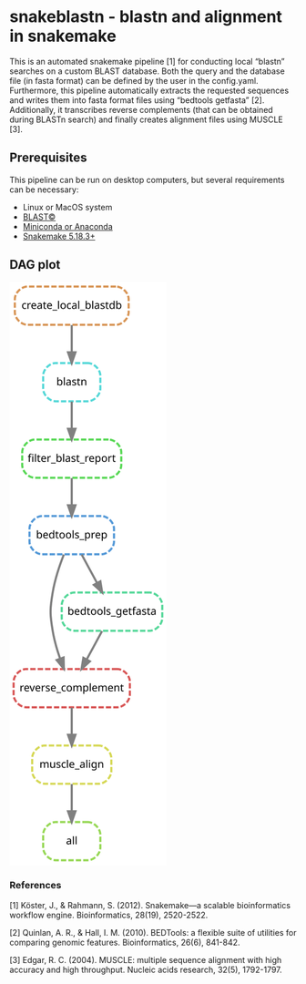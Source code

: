 # snakeblastn - blastn and alignment in snakemake

This is an automated snakemake pipeline [1] for conducting local “blastn” searches on a custom BLAST database. Both the query and the database file (in fasta format) can be defined by the user in the config.yaml. Furthermore, this pipeline automatically extracts the requested sequences and writes them into fasta format files using “bedtools getfasta” [2]. Additionally, it transcribes reverse complements (that can be obtained during BLASTn search) and finally creates alignment files using MUSCLE [3]. 

## Prerequisites

This pipeline can be run on desktop computers, but several requirements can be necessary:

* Linux or MacOS system
* [BLAST&copy;](https://www.ncbi.nlm.nih.gov/books/NBK279690/)
* [Miniconda or Anaconda](https://docs.conda.io/projects/conda/en/latest/user-guide/install/)
* [Snakemake 5.18.3+](https://snakemake.readthedocs.io/en/stable/getting_started/installation.html)

## DAG plot

<img src="https://raw.githubusercontent.com/maxwagn/snakeblastn/c7ba2789f63e69a617f8a54bd950cb4624a749e7/dag.svg">


### References

[1] Köster, J., & Rahmann, S. (2012). Snakemake—a scalable bioinformatics workflow engine. Bioinformatics, 28(19), 2520-2522.

[2] Quinlan, A. R., & Hall, I. M. (2010). BEDTools: a flexible suite of utilities for comparing genomic features. Bioinformatics, 26(6), 841-842.

[3] Edgar, R. C. (2004). MUSCLE: multiple sequence alignment with high accuracy and high throughput. Nucleic acids research, 32(5), 1792-1797.


